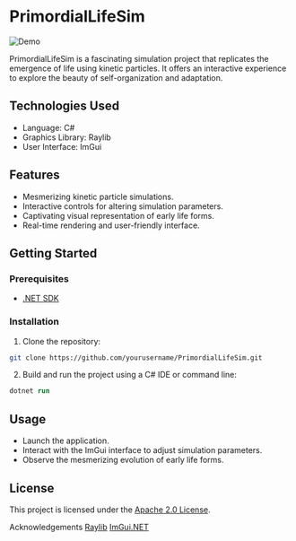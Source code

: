 # PrimordialLifeSim

![Demo](demo.gif)

PrimordialLifeSim is a fascinating simulation project that replicates the emergence of life using kinetic particles. It offers an interactive experience to explore the beauty of self-organization and adaptation.

## Technologies Used

- Language: C#
- Graphics Library: Raylib
- User Interface: ImGui

## Features

- Mesmerizing kinetic particle simulations.
- Interactive controls for altering simulation parameters.
- Captivating visual representation of early life forms.
- Real-time rendering and user-friendly interface.

## Getting Started

### Prerequisites

- [.NET SDK](https://dotnet.microsoft.com/download)

### Installation

1. Clone the repository:

```bash
git clone https://github.com/yourusername/PrimordialLifeSim.git
```

2. Build and run the project using a C# IDE or command line:
```ps
dotnet run
```
## Usage
- Launch the application.
- Interact with the ImGui interface to adjust simulation parameters.
- Observe the mesmerizing evolution of early life forms.
## License
This project is licensed under the [Apache 2.0 License](Licence.txt).

Acknowledgements
[Raylib](https://raylib.com)
[ImGui.NET](https://github.com/ImGuiNET/ImGui.NET)
